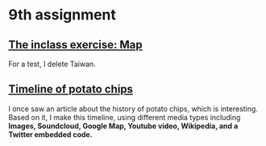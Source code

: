 # 9th assignment
<h2><a href="http://dev-holyif.pantheonsite.io/map3/"> The inclass exercise: Map </a></h2>
<p> For a test, I delete Taiwan.</p>
<h2><a href="http://dev-holyif.pantheonsite.io/timeline/chips_timeline.html">Timeline of potato chips</a></h2>
<p> I once saw an article about the history of potato chips, which is interesting. Based on it, I make this timeline, using different media types including <strong>Images, Soundcloud, Google Map, Youtube video, Wikipedia, and a Twitter embedded code.</strong></p>




